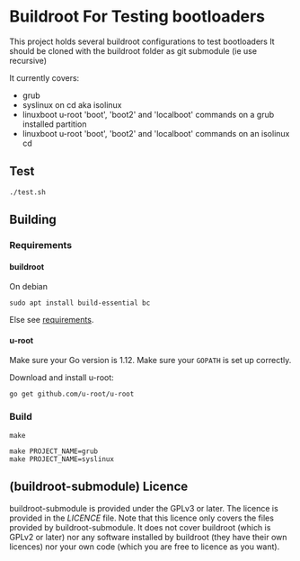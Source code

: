 # Buildroot For Testing bootloaders

This project holds several buildroot configurations to test bootloaders
It should be cloned with the buildroot folder as git submodule (ie use recursive)

It currently covers:
 - grub
 - syslinux on cd aka isolinux
 - linuxboot u-root 'boot', 'boot2' and 'localboot' commands on a grub
   installed partition
 - linuxboot u-root 'boot', 'boot2' and 'localboot' commands on an isolinux cd

## Test

```shell
./test.sh
```

## Building

### Requirements

#### buildroot

On debian
```shell
sudo apt install build-essential bc
```

Else see [requirements](https://buildroot.org/downloads/manual/manual.html#requirement).

#### u-root

Make sure your Go version is 1.12. Make sure your `GOPATH` is set up correctly.

Download and install u-root:

```shell
go get github.com/u-root/u-root
```


### Build

```shell
make

make PROJECT_NAME=grub
make PROJECT_NAME=syslinux
```

## (buildroot-submodule) Licence

buildroot-submodule is provided under the GPLv3 or later. The licence is provided in the _LICENCE_ file. Note that this licence only covers the files provided by buildroot-submodule. It does not cover buildroot (which is GPLv2 or later) nor any software installed by buildroot (they have their own licences) nor your own code (which you are free to licence as you want).
